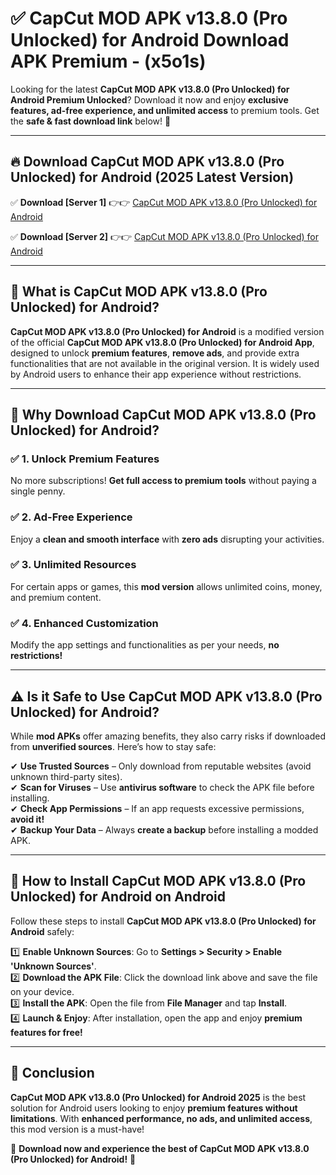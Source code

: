 
# ✅ CapCut MOD APK v13.8.0 (Pro Unlocked) for Android Download APK Premium -  (x5o1s) 

Looking for the latest **CapCut MOD APK v13.8.0 (Pro Unlocked) for Android Premium Unlocked**? Download it now and enjoy **exclusive features, ad-free experience, and unlimited access** to premium tools. Get the **safe & fast download link** below! 🚀

---

## 🔥 Download CapCut MOD APK v13.8.0 (Pro Unlocked) for Android (2025 Latest Version)

✅ **Download [Server 1]** 👉👉 [CapCut MOD APK v13.8.0 (Pro Unlocked) for Android ](https://apkcomod.com?title=CapCut_MOD_APK_v13.8.0_(Pro_Unlocked)_for_Android)  

✅ **Download [Server 2]** 👉👉 [CapCut MOD APK v13.8.0 (Pro Unlocked) for Android ](https://apkcomod.com?title=CapCut_MOD_APK_v13.8.0_(Pro_Unlocked)_for_Android)  


---

## 📌 What is CapCut MOD APK v13.8.0 (Pro Unlocked) for Android?

**CapCut MOD APK v13.8.0 (Pro Unlocked) for Android** is a modified version of the official **CapCut MOD APK v13.8.0 (Pro Unlocked) for Android App**, designed to unlock **premium features**, **remove ads**, and provide extra functionalities that are not available in the original version. It is widely used by Android users to enhance their app experience without restrictions.

---

## 🌟 Why Download CapCut MOD APK v13.8.0 (Pro Unlocked) for Android?

### ✅ 1. Unlock Premium Features
No more subscriptions! **Get full access to premium tools** without paying a single penny.

### ✅ 2. Ad-Free Experience
Enjoy a **clean and smooth interface** with **zero ads** disrupting your activities.

### ✅ 3. Unlimited Resources
For certain apps or games, this **mod version** allows unlimited coins, money, and premium content.

### ✅ 4. Enhanced Customization
Modify the app settings and functionalities as per your needs, **no restrictions!**

---

## ⚠️ Is it Safe to Use CapCut MOD APK v13.8.0 (Pro Unlocked) for Android?

While **mod APKs** offer amazing benefits, they also carry risks if downloaded from **unverified sources**. Here’s how to stay safe:

✔ **Use Trusted Sources** – Only download from reputable websites (avoid unknown third-party sites).  
✔ **Scan for Viruses** – Use **antivirus software** to check the APK file before installing.  
✔ **Check App Permissions** – If an app requests excessive permissions, **avoid it!**  
✔ **Backup Your Data** – Always **create a backup** before installing a modded APK.

---

## 📲 How to Install CapCut MOD APK v13.8.0 (Pro Unlocked) for Android on Android

Follow these steps to install **CapCut MOD APK v13.8.0 (Pro Unlocked) for Android** safely:

1️⃣ **Enable Unknown Sources**: Go to **Settings > Security > Enable 'Unknown Sources'**.  
2️⃣ **Download the APK File**: Click the download link above and save the file on your device.  
3️⃣ **Install the APK**: Open the file from **File Manager** and tap **Install**.  
4️⃣ **Launch & Enjoy**: After installation, open the app and enjoy **premium features for free!**

---

## 🚀 Conclusion

**CapCut MOD APK v13.8.0 (Pro Unlocked) for Android 2025** is the best solution for Android users looking to enjoy **premium features without limitations**. With **enhanced performance, no ads, and unlimited access**, this mod version is a must-have!

🔻 **Download now and experience the best of CapCut MOD APK v13.8.0 (Pro Unlocked) for Android!** 🔻

